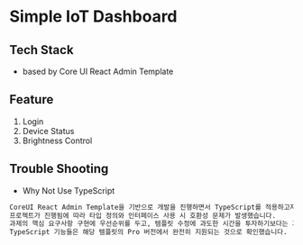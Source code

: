 # Simple IoT Dashboard

## Tech Stack
  - based by Core UI React Admin Template

## Feature
1. Login
2. Device Status
3. Brightness Control


## Trouble Shooting

- Why Not Use TypeScript

```bash
CoreUI React Admin Template을 기반으로 개발을 진행하면서 TypeScript를 적용하고자 했습니다. 초기에는 일부 컴포넌트에 TypeScript를 적용했으나, 
프로젝트가 진행됨에 따라 타입 정의와 인터페이스 사용 시 호환성 문제가 발생했습니다.
과제의 핵심 요구사항 구현에 우선순위를 두고, 템플릿 수정에 과도한 시간을 투자하기보다는 기능 개발에 집중했습니다.
TypeScript 기능들은 해당 템플릿의 Pro 버전에서 완전히 지원되는 것으로 확인했습니다.
```
